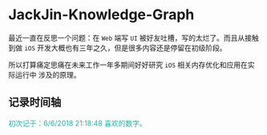# JackJin-Knowledge-Graph



最近一直在反思一个问题：在 `Web` 端写 `UI` 被好友吐槽，写的太烂了。而且从接触到做 `iOS` 开发大概也有三年之久，但是很多内容还是停留在初级阶段。

所以打算痛定思痛在未来工作一年多期间好好研究 `iOS` 相关内存优化和应用在实际运行中 涉及的原理。



## 记录时间轴

<font color=#20B2AA> 初次记于：6/6/2018 21:18:48  喜欢的数字。</font>



